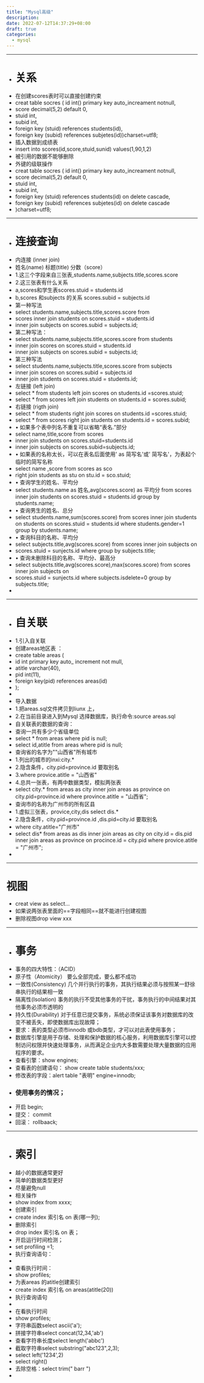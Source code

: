 ```yaml
---
title: "Mysql高级"
description: 
date: 2022-07-12T14:37:29+08:00
draft: true
categories:
  - mysql
---
```


----
- # 关系
- 在创建scores表时可以直接创建约束
- creat table socres ( id int() primary key auto_increament notnull,
- score decimal(5,2) default 0,
- stuid int,
- subid int,
- foreign key (stuid) references students(id),
- foreign key (subid) references subjetes(id))charset=utf8;
- 插入数据到成绩表
- insert into scores(id,score,stuid,sunid) values(1,90,1,2)
- 被引用的数据不能够删除
-  外键的级联操作
-  creat table socres ( id int() primary key auto_increament notnull,
- score decimal(5,2) default 0,
- stuid int,
- subid int,
- foreign key (stuid) references students(id) on delete cascade,
- foreign key (subid) references subjetes(id) on delete cascade
- )charset=utf8;
- ---
- # 连接查询
- 内连接 (inner join)
- 姓名(name)  标题(title)  分数（score）
- 1.这三个字段来自三张表,students.name,subjects.title,scores.score
- 2.这三张表有什么关系
- a,scores和学生表scores.stuid = students.id
- b,scores 和subjects 的关系 scores.subid  = subjects.id
- 第一种写法
- select students.name,subjects.title,scores.score from
- scores inner join students on scores.stuid = students.id
- inner join subjects on scores.subid = subjects.id;
- 第二种写法：
- select students.name,subjects.title,scores.score from students 
- inner join scores on scores.stuid = students.id
- inner join subjects on scores.subid = subjects.id;
- 第三种写法
- select students.name,subjects.title,scores.score from subjects 
- inner join scores on scores.subid = subjects.id
- inner join students on scores.stuid = students.id;
- 左链接 (left join)
- select * from students left join scores on students.id =scores.stuid;
- select * from scores left join students on students.id = scores.subid;
- 右链接 (rigth join)
-  select * from students right join scores on students.id =scores.stuid;
-  select * from scores right join students on students.id = scores.subid;
-  •	如果多个表中列名不重复可以省略“表名.”部分
-  select name,title,score from scores
-  inner join students on scores.stuid=students.id
-  inner join subjects on scores.subid=subjects.id;
-  •	如果表的名称太长，可以在表名后面使用' as 简写名'或' 简写名'，为表起个临时的简写名称
-  select name ,score  from scores as sco 
-  right join students as stu on stu.id = sco.stuid;
-  •	查询学生的姓名、平均分
-  select students.name as 姓名,avg(scores.score) as 平均分 from scores inner join students on scores.stuid = students.id group by students.name;
-  •	查询男生的姓名、总分
-  select students.name,sum(scores.score) from scores inner join students on students on scores.stuid = students.id where students.gender=1  group by students.name;
-  •	查询科目的名称、平均分
-  select subjects.title,avg(scores.score) from scores inner join subjects on 
-  scores.stuid = sunjects.id where group by subjects.title;
-  •	查询未删除科目的名称、平均分、最高分
-  select subjects.title,avg(scores.score),max(scores.score) from scores inner join subjects on 
-  scores.stuid = sunjects.id where subjects.isdelete=0 group by subjects.title;
-  

----
- # 自关联
- 1.引入自关联
- 创建areas地区表 ：
- create table areas (
- id int primary key auto_ increment not mull,
- atitle varchar(40),
- pid int(11),
- foreign key(pid) references areas(id)
- );
- 
- 导入数据 
- 1.把areas.sql文件拷贝到liunx 上，
- 2.在当前目录进入到Mysql 选择数据库，执行命令:source areas.sql
- 自关联表的数据的查询：
- 查询一共有多少个省级单位
- select * from areas where pid is null;
- select id,atitle from areas where pid is null;
- 查询省的名字为""山西省"所有城市
- 1.列出的城市的inxi:city.*
- 2.隐含条件，city.pid=province.id 要取别名
- 3.where provice.atitle = "山西省"
- 4.总共一张表，有两中数据类型，模拟两张表
- select city.* from areas as city inner join areas as province on city.pid=province.id where province.atitle = "山西省";
- 查询市的名称为广州市的所有区县
- 1.虚拟三张表，provice,city,dis  select dis.*
- 2.隐含条件，city.pid=province.id ,dis.pid=city.id 要取别名
- where city.atitle="广州市"
- select dis*  from areas as dis inner join areas as city on city.id = dis.pid inner join areas as province on procince.id = city.pid where provice.atitle = "广州市";
- 

----
# 视图
- creat view as select...
- 如果说两张表里面的==字段相同==就不能进行创建视图
- 删除视图drop view xxx
- ---
- # 事务
- 事务的四大特性：（ACID）
- 原子性（Atomicity）  要么全部完成，要么都不成功
- 一致性(Consistency)  几个并行执行的事务，其执行结果必须与按照某一舒徐串执行的结果相一致
- 隔离性(Isolation)   事务的执行不受其他事务的干扰，事务执行的中间结果对其他事务必须市透明的
- 持久性(Durability)  对于任意已提交事务，系统必须保证该事务对数据库的改变不被丢失，即使数据库出现故障；
- 要求：表的类型必须市innodb 或bdb类型，才可以对此表使用事务；
- 数据库引擎是用于存储、处理和保护数据的核心服务，利用数据库引擎可以控制访问权限并快速处理事务，从而满足企业内大多数需要处理大量数据的应用程序的要求。
- 查看引擎：show engines;
- 查看表的创建语句： show create table students/xxx;
- 修改表的字段：alert table "表明" engine=innodb;
- ### 使用事务的情况；
- 开启 begin;
- 提交： commit
- 回滚： rollbaack;
- ----
- # 索引
- 越小的数据通常更好
- 简单的数据类型更好
- 尽量避免null
- 相关操作
- show index from xxxx;
- 创建索引 
- create index 索引名 on 表(哪一列);
- 删除索引
- drop index  索引名 on 表；
- 开启运行时间检测；
- set profiling =1;
- 执行查询语句：
- 
- 查看执行时间：
- show profiles;
- 为表areas 的atitle创建索引
- create index 索引名 on areas(atitle(20))
- 执行查询语句
- 
- 在看执行时间
- show profiles;
- 字符串函数select ascii('a');
- 拼接字符串select concat(12,34,'ab')
- 查看字符串长度select length('abbc')
- 截取字符串select substring("abc123",2,3);
- select left('1234',2)
- select right()
- 去除空格：select trim("  barr  ")
- 